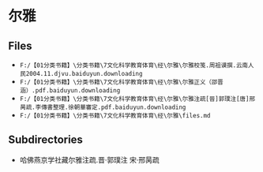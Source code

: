 # 尔雅

## Files

- `F:/【01分类书籍】\分类书籍\7文化科学教育体育\经\尔雅\尔雅校笺.周祖谟撰.云南人民2004.11.djvu.baiduyun.downloading`
- `F:/【01分类书籍】\分类书籍\7文化科学教育体育\经\尔雅\尔雅正义（邵晋涵）.pdf.baiduyun.downloading`
- `F:/【01分类书籍】\分类书籍\7文化科学教育体育\经\尔雅\尔雅注疏[晉]郭璞注[唐]邢昺疏.李傳書整理.徐朝華審定.pdf.baiduyun.downloading`
- `F:/【01分类书籍】\分类书籍\7文化科学教育体育\经\尔雅\files.md`

## Subdirectories

- 哈佛燕京学社藏尔雅注疏.晋·郭璞注 宋·邢昺疏

